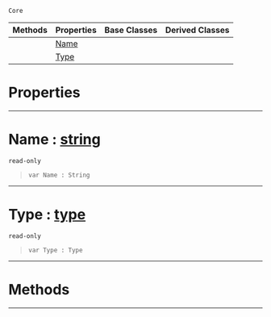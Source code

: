  `Core`

|Methods|Properties|Base Classes|Derived Classes|
|---|---|---|---|
| |[ Name](https://github.com/zeroengineteam/ZeroDocs/code_reference/zilch_base_types/delegateparameter.markdown#name-zero-engine-documen)| | |
| |[ Type](https://github.com/zeroengineteam/ZeroDocs/code_reference/zilch_base_types/delegateparameter.markdown#type-zero-engine-documen)| | |


 #  Properties


---  
 #  Name : [string](https://github.com/zeroengineteam/ZeroDocs/code_reference/zilch_base_types/string.markdown)

 `read-only`

> 
> ``` lang=cpp, name=Zilch
> var Name : String


---  
 #  Type : [type](https://github.com/zeroengineteam/ZeroDocs/code_reference/zilch_base_types/type.markdown)

 `read-only`

> 
> ``` lang=cpp, name=Zilch
> var Type : Type


---  
 #  Methods


---  
 

 